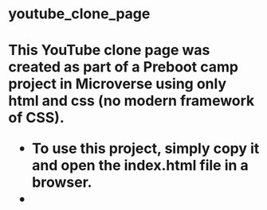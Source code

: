 # youtube_clone_page
<h1><Youtube clone page</h1>
This YouTube clone page was created as part of a Preboot camp project in Microverse using only html and css (no modern framework of CSS).
<ul>
<li>
To use this project, simply copy it and open the index.html file in a browser.<li>
<ul>

